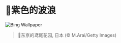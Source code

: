 # 🔖紫色的波浪

![Bing Wallpaper](https://www.bing.com/th?id=OHR.IrisGarden_ZH-CN6226448882_1920x1080.jpg&rf=LaDigue_1920x1080.jpg&pid=hp)

> 📝东京的鸢尾花园, 日本 (© M.Arai/Getty Images)
